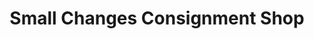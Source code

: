 ---
title: "Small Changes Consignment Shop"
url: /reston/small-changes-consignment-shop/
shop: Kleidung
---